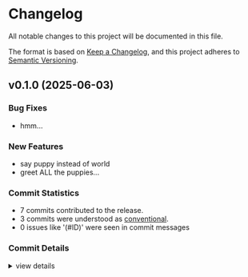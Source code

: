# Changelog

All notable changes to this project will be documented in this file.

The format is based on [Keep a Changelog](https://keepachangelog.com/en/1.0.0/),
and this project adheres to [Semantic Versioning](https://semver.org/spec/v2.0.0.html).

## v0.1.0 (2025-06-03)

### Bug Fixes

 - <csr-id-25d55fd00e4171bdfbd00c2a1f120874127fd8c8/> hmm...

### New Features

 - <csr-id-926a02f5efbe8e29fd39e85abf2254d3570edab5/> say puppy instead of world
 - <csr-id-586f292725305ff958c45efceef4d4624dcc7132/> greet ALL the puppies...

### Commit Statistics

<csr-read-only-do-not-edit/>

 - 7 commits contributed to the release.
 - 3 commits were understood as [conventional](https://www.conventionalcommits.org).
 - 0 issues like '(#ID)' were seen in commit messages

### Commit Details

<csr-read-only-do-not-edit/>

<details><summary>view details</summary>

 * **Uncategorized**
    - Greet ALL the puppies... (586f292)
    - Release sampleappofdoom v0.1.0 (ac92a85)
    - Hmm... (25d55fd)
    - Fuck that, actually. (15927d1)
    - Say puppy instead of world (926a02f)
    - Release-plz (c4a42b7)
    - Initial dick (8d5eec7)
</details>


